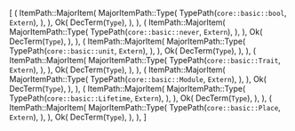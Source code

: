 [
    (
        ItemPath::MajorItem(
            MajorItemPath::Type(
                TypePath(`core::basic::bool`, `Extern`),
            ),
        ),
        Ok(
            DecTerm(`Type`),
        ),
    ),
    (
        ItemPath::MajorItem(
            MajorItemPath::Type(
                TypePath(`core::basic::never`, `Extern`),
            ),
        ),
        Ok(
            DecTerm(`Type`),
        ),
    ),
    (
        ItemPath::MajorItem(
            MajorItemPath::Type(
                TypePath(`core::basic::unit`, `Extern`),
            ),
        ),
        Ok(
            DecTerm(`Type`),
        ),
    ),
    (
        ItemPath::MajorItem(
            MajorItemPath::Type(
                TypePath(`core::basic::Trait`, `Extern`),
            ),
        ),
        Ok(
            DecTerm(`Type`),
        ),
    ),
    (
        ItemPath::MajorItem(
            MajorItemPath::Type(
                TypePath(`core::basic::Module`, `Extern`),
            ),
        ),
        Ok(
            DecTerm(`Type`),
        ),
    ),
    (
        ItemPath::MajorItem(
            MajorItemPath::Type(
                TypePath(`core::basic::Lifetime`, `Extern`),
            ),
        ),
        Ok(
            DecTerm(`Type`),
        ),
    ),
    (
        ItemPath::MajorItem(
            MajorItemPath::Type(
                TypePath(`core::basic::Place`, `Extern`),
            ),
        ),
        Ok(
            DecTerm(`Type`),
        ),
    ),
]
